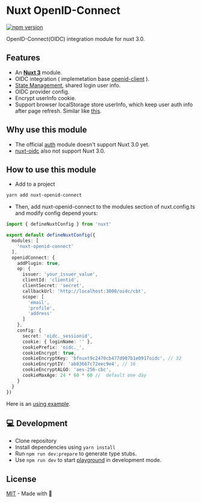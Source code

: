 # Nuxt OpenID-Connect
[![npm version](https://img.shields.io/npm/v/nuxt-openid-connect.svg?style=flat)](https://www.npmjs.com/package/nuxt-openid-connect)

OpenID-Connect(OIDC) integration module for nuxt 3.0.

## Features

- An [**Nuxt 3**](https://v3.nuxtjs.org) module.
- OIDC integration ( implemetation base [openid-client](https://github.com/panva/node-openid-client) ).
- [State Management](https://v3.nuxtjs.org/guide/features/state-management/), shared login user info.
- OIDC provider config.
- Encrypt userInfo cookie.
- Support browser localStorage store userInfo, which keep user auth info after page refresh. Similar like [this](https://stackoverflow.com/questions/68174642/how-to-keep-user-authenticated-after-refreshing-the-page-in-nuxtjs).

## Why use this module 

- The official [auth](https://github.com/nuxt-community/auth-module/issues/1719) module doesn't support Nuxt 3.0 yet.
- [nuxt-oidc](https://github.com/deko2369/nuxt-oidc) also not support Nuxt 3.0.

## How to use this module

- Add to a project
```bash
yarn add nuxt-openid-connect
```

- Then, add nuxt-openid-connect to the modules section of nuxt.config.ts and modify config depend yours:
```ts
import { defineNuxtConfig } from 'nuxt'

export default defineNuxtConfig({
  modules: [
    'nuxt-openid-connect'
  ],
  openidConnect: {
    addPlugin: true,
    op: {
      issuer: 'your_issuer_value',
      clientId: 'clientid',
      clientSecret: 'secret',
      callbackUrl: 'http://localhost:3000/oidc/cbt',
      scope: [
        'email',
        'profile',
        'address'
      ]
    },
    config: {
      secret: 'oidc._sessionid',
      cookie: { loginName: '' },
      cookiePrefix: 'oidc._',
      cookieEncrypt: true,
      cookieEncryptKey: 'bfnuxt9c2470cb477d907b1e0917oidc', // 32
      cookieEncryptIV: 'ab83667c72eec9e4', // 16
      cookieEncryptALGO: 'aes-256-cbc',
      cookieMaxAge: 24 * 60 * 60 //  default one day
    }
  }
})

```

Here is an [using example](https://github.com/aborn/playgrounds/tree/main/nuxt-openid-connect-demo).

## 💻 Development

- Clone repository
- Install dependencies using `yarn install`
- Run `npm run dev:prepare` to generate type stubs.
- Use `npm run dev` to start [playground](./playground) in development mode.

## License

[MIT](./LICENSE) - Made with 💚
